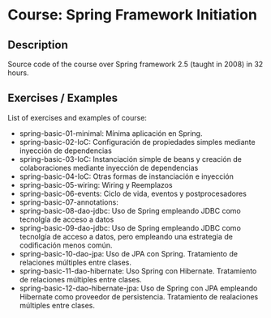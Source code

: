 # Course: Spring Framework Initiation

## Description

Source code of the course over Spring framework 2.5 (taught in 2008) in 32 hours.

## Exercises / Examples

List of exercises and examples of course:

- spring-basic-01-minimal: Mínima aplicación en Spring.
- spring-basic-02-IoC: Configuración de propiedades simples mediante inyección de dependencias
- spring-basic-03-IoC: Instanciación simple de beans y creación de colaboraciones mediante inyección de dependencias
- spring-basic-04-IoC: Otras formas de instanciación e inyección
- spring-basic-05-wiring: Wiring y Reemplazos
- spring-basic-06-events: Ciclo de vida, eventos y postprocesadores
- spring-basic-07-annotations:
- spring-basic-08-dao-jdbc: Uso de Spring empleando JDBC como tecnolgía de acceso a datos
- spring-basic-09-dao-jdbc: Uso de Spring empleando JDBC como tecnolgía de acceso a datos, pero empleando una estrategia de codificación menos común.
- spring-basic-10-dao-jpa: Uso de JPA con Spring. Tratamiento de relaciones múltiples entre clases.
- spring-basic-11-dao-hibernate: Uso Spring con Hibernate. Tratamiento de relaciones múltiples entre clases.
- spring-basic-12-dao-hibernate-jpa: Uso de Spring con JPA empleando Hibernate como proveedor de persistencia. Tratamiento de realaciones múltiples entre clases.

